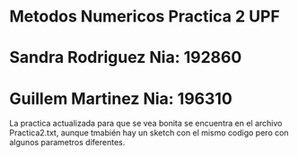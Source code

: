 # Metodos Numericos Practica 2 UPF
# Sandra Rodriguez    Nia: 192860
# Guillem Martinez    Nia: 196310
La practica actualizada para que se vea bonita se encuentra en el archivo Practica2.txt, aunque tmabién hay un sketch con el mismo codigo  pero con algunos parametros diferentes.
